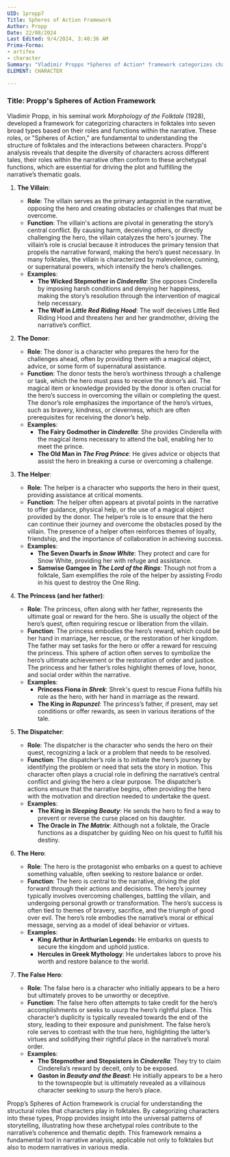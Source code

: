 ```yaml
---
UID: 1propp7
Title: Spheres of Action Framework
Author: Propp
Date: 22/08/2024
Last Edited: 9/4/2024, 3:40:36 AM
Prima-Forma:
- artifex
- character
Summary: "Vladimir Propps *Spheres of Action* framework categorizes characters  in folktales into seven archetypal roles, such as the hero, villain, and donor,  to reveal their function in driving the narrative. This model highlights the universal  structure of storytelling by showing how these roles contribute to the plot and  thematic depth."
ELEMENT: CHARACTER

---
```

### Title: **Propp's Spheres of Action Framework**

Vladimir Propp, in his seminal work *Morphology of the Folktale* (1928), developed a framework for categorizing characters in folktales into seven broad types based on their roles and functions within the narrative. These roles, or "Spheres of Action," are fundamental to understanding the structure of folktales and the interactions between characters. Propp's analysis reveals that despite the diversity of characters across different tales, their roles within the narrative often conform to these archetypal functions, which are essential for driving the plot and fulfilling the narrative’s thematic goals.

1. **The Villain**:
   - **Role**: The villain serves as the primary antagonist in the narrative, opposing the hero and creating obstacles or challenges that must be overcome.
   - **Function**: The villain's actions are pivotal in generating the story’s central conflict. By causing harm, deceiving others, or directly challenging the hero, the villain catalyzes the hero's journey. The villain’s role is crucial because it introduces the primary tension that propels the narrative forward, making the hero’s quest necessary. In many folktales, the villain is characterized by malevolence, cunning, or supernatural powers, which intensify the hero’s challenges.
   - **Examples**:
     - **The Wicked Stepmother in *Cinderella***: She opposes Cinderella by imposing harsh conditions and denying her happiness, making the story’s resolution through the intervention of magical help necessary.
     - **The Wolf in *Little Red Riding Hood***: The wolf deceives Little Red Riding Hood and threatens her and her grandmother, driving the narrative’s conflict.

2. **The Donor**:
   - **Role**: The donor is a character who prepares the hero for the challenges ahead, often by providing them with a magical object, advice, or some form of supernatural assistance.
   - **Function**: The donor tests the hero’s worthiness through a challenge or task, which the hero must pass to receive the donor’s aid. The magical item or knowledge provided by the donor is often crucial for the hero’s success in overcoming the villain or completing the quest. The donor’s role emphasizes the importance of the hero’s virtues, such as bravery, kindness, or cleverness, which are often prerequisites for receiving the donor’s help.
   - **Examples**:
     - **The Fairy Godmother in *Cinderella***: She provides Cinderella with the magical items necessary to attend the ball, enabling her to meet the prince.
     - **The Old Man in *The Frog Prince***: He gives advice or objects that assist the hero in breaking a curse or overcoming a challenge.

3. **The Helper**:
   - **Role**: The helper is a character who supports the hero in their quest, providing assistance at critical moments.
   - **Function**: The helper often appears at pivotal points in the narrative to offer guidance, physical help, or the use of a magical object provided by the donor. The helper’s role is to ensure that the hero can continue their journey and overcome the obstacles posed by the villain. The presence of a helper often reinforces themes of loyalty, friendship, and the importance of collaboration in achieving success.
   - **Examples**:
     - **The Seven Dwarfs in *Snow White***: They protect and care for Snow White, providing her with refuge and assistance.
     - **Samwise Gamgee in *The Lord of the Rings***: Though not from a folktale, Sam exemplifies the role of the helper by assisting Frodo in his quest to destroy the One Ring.

4. **The Princess (and her father)**:
   - **Role**: The princess, often along with her father, represents the ultimate goal or reward for the hero. She is usually the object of the hero’s quest, often requiring rescue or liberation from the villain.
   - **Function**: The princess embodies the hero’s reward, which could be her hand in marriage, her rescue, or the restoration of her kingdom. The father may set tasks for the hero or offer a reward for rescuing the princess. This sphere of action often serves to symbolize the hero’s ultimate achievement or the restoration of order and justice. The princess and her father’s roles highlight themes of love, honor, and social order within the narrative.
   - **Examples**:
     - **Princess Fiona in *Shrek***: Shrek's quest to rescue Fiona fulfills his role as the hero, with her hand in marriage as the reward.
     - **The King in *Rapunzel***: The princess’s father, if present, may set conditions or offer rewards, as seen in various iterations of the tale.

5. **The Dispatcher**:
   - **Role**: The dispatcher is the character who sends the hero on their quest, recognizing a lack or a problem that needs to be resolved.
   - **Function**: The dispatcher’s role is to initiate the hero’s journey by identifying the problem or need that sets the story in motion. This character often plays a crucial role in defining the narrative’s central conflict and giving the hero a clear purpose. The dispatcher’s actions ensure that the narrative begins, often providing the hero with the motivation and direction needed to undertake the quest.
   - **Examples**:
     - **The King in *Sleeping Beauty***: He sends the hero to find a way to prevent or reverse the curse placed on his daughter.
     - **The Oracle in *The Matrix***: Although not a folktale, the Oracle functions as a dispatcher by guiding Neo on his quest to fulfill his destiny.

6. **The Hero**:
   - **Role**: The hero is the protagonist who embarks on a quest to achieve something valuable, often seeking to restore balance or order.
   - **Function**: The hero is central to the narrative, driving the plot forward through their actions and decisions. The hero’s journey typically involves overcoming challenges, battling the villain, and undergoing personal growth or transformation. The hero’s success is often tied to themes of bravery, sacrifice, and the triumph of good over evil. The hero’s role embodies the narrative’s moral or ethical message, serving as a model of ideal behavior or virtues.
   - **Examples**:
     - **King Arthur in Arthurian Legends**: He embarks on quests to secure the kingdom and uphold justice.
     - **Hercules in Greek Mythology**: He undertakes labors to prove his worth and restore balance to the world.

7. **The False Hero**:
   - **Role**: The false hero is a character who initially appears to be a hero but ultimately proves to be unworthy or deceptive.
   - **Function**: The false hero often attempts to take credit for the hero’s accomplishments or seeks to usurp the hero’s rightful place. This character’s duplicity is typically revealed towards the end of the story, leading to their exposure and punishment. The false hero’s role serves to contrast with the true hero, highlighting the latter’s virtues and solidifying their rightful place in the narrative’s moral order.
   - **Examples**:
     - **The Stepmother and Stepsisters in *Cinderella***: They try to claim Cinderella’s reward by deceit, only to be exposed.
     - **Gaston in *Beauty and the Beast***: He initially appears to be a hero to the townspeople but is ultimately revealed as a villainous character seeking to usurp the hero’s place.

Propp’s Spheres of Action framework is crucial for understanding the structural roles that characters play in folktales. By categorizing characters into these types, Propp provides insight into the universal patterns of storytelling, illustrating how these archetypal roles contribute to the narrative’s coherence and thematic depth. This framework remains a fundamental tool in narrative analysis, applicable not only to folktales but also to modern narratives in various media.